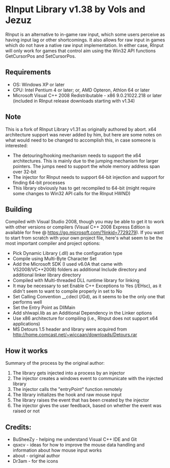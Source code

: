 # RInput Library v1.38 by Vols and Jezuz
RInput is an alternative to in-game raw input, which some users perceive as having input lag or other shortcomings. It also allows for raw input in games which do not have a native raw input implementation. In either case, RInput will only work for games that control aim using the Win32 API functions GetCursorPos and SetCursorPos.

## Requirements
- OS: Windows XP or later
- CPU: Intel Pentium 4 or later; or, AMD Opteron, Athlon 64 or later
- Microsoft Visual C++ 2008 Redistributable - x86 9.0.21022.218 or later (included in RInput release downloads starting with v1.34)

## Note
This is a fork of RInput Library v1.31 as originally authored by abort. x64 architecture support was never added by him, but here are some notes on what would need to be changed to accomplish this, in case someone is interested:
- The detouring/hooking mechanism needs to support the x64 architectures. This is mainly due to the jumping mechanism for larger pointers. The jumps need to support the whole memory address span over 32-bit
- The injector for RInput needs to support 64-bit injection and support for finding 64-bit processes
- This library obviously has to get recompiled to 64-bit (might require some changes to Win32 API calls for the RInput HWND)

## Building
Compiled with Visual Studio 2008, though you may be able to get it to work with other versions or compilers (Visual C++ 2008 Express Edition is available for free @ https://go.microsoft.com/?linkid=7729279). If you want to start from scratch with your own project file, here's what seem to be the most important compiler and project options:
- Pick Dynamic Library (.dll) as the configuration type
- Compile using Multi-Byte Character Set
- Add the Microsoft SDK (I used v6.0A that came with VS2008/VC++2008) folders as additional Include directory and additional linker library directory
- Compiled with Multi-threaded DLL runtime library for linking
- It may be necessary to set Enable C++ Exceptions to Yes (/EHsc), as it didn't seem to want to compile properly in set to No
- Set Calling Convention __cdecl (/Gd), as it seems to be the only one that performs well
- Set the Entry Point as DllMain
- Add shlwapi.lib as an Additional Dependency in the Linker options
- Use x86 architecture for compiling (i.e., RInput does not support x64 applications)
- MS Detours 1.5 header and library were acquired from http://home.comcast.net/~wiccaan/downloads/Detours.rar

## How it works
Summary of the process by the original author:

1. The library gets injected into a process by an injector
2. The injector creates a windows event to communicate with the injected library
3. The injector calls the "entryPoint" function remotely
4. The library initializes the hook and raw mouse input
5. The library raises the event that has been created by the injector
6. The injector gives the user feedback, based on whether the event was raised or not

## Credits:
- BuSheeZy - helping me understand Visual C++ IDE and Git
- qsxcv - ideas for how to improve the mouse data handling and information about how mouse input works
- about - original author
- Dr3am - for the icons